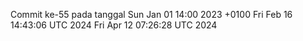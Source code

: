 Commit ke-55 pada tanggal Sun Jan 01 14:00 2023 +0100
Fri Feb 16 14:43:06 UTC 2024
Fri Apr 12 07:26:28 UTC 2024
